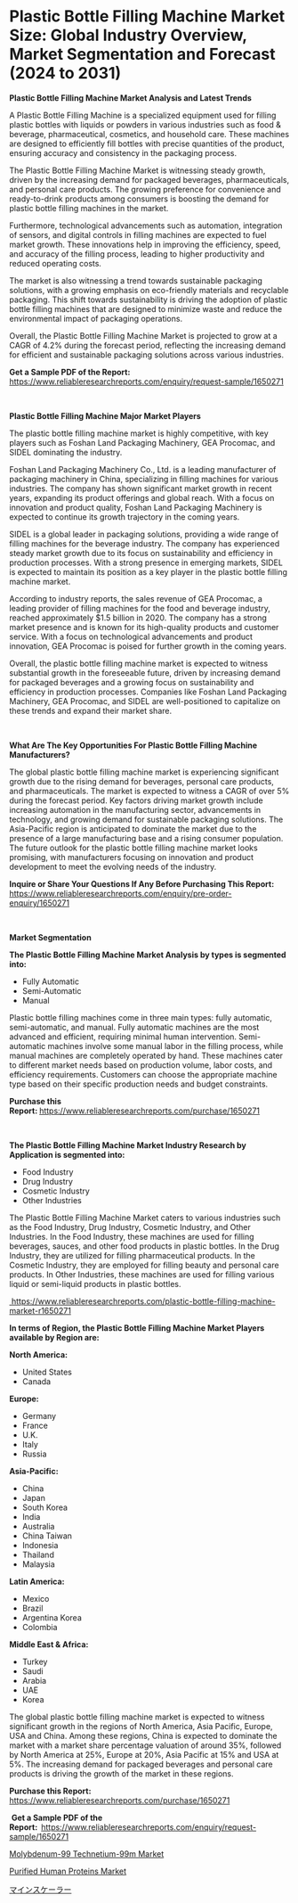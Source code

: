 <p><h1>Plastic Bottle Filling Machine Market Size: Global Industry Overview, Market Segmentation and Forecast (2024 to 2031)</h1></p><p><strong>Plastic Bottle Filling Machine Market Analysis and Latest Trends</strong></p>
<p><p>A Plastic Bottle Filling Machine is a specialized equipment used for filling plastic bottles with liquids or powders in various industries such as food & beverage, pharmaceutical, cosmetics, and household care. These machines are designed to efficiently fill bottles with precise quantities of the product, ensuring accuracy and consistency in the packaging process.</p><p>The Plastic Bottle Filling Machine Market is witnessing steady growth, driven by the increasing demand for packaged beverages, pharmaceuticals, and personal care products. The growing preference for convenience and ready-to-drink products among consumers is boosting the demand for plastic bottle filling machines in the market.</p><p>Furthermore, technological advancements such as automation, integration of sensors, and digital controls in filling machines are expected to fuel market growth. These innovations help in improving the efficiency, speed, and accuracy of the filling process, leading to higher productivity and reduced operating costs.</p><p>The market is also witnessing a trend towards sustainable packaging solutions, with a growing emphasis on eco-friendly materials and recyclable packaging. This shift towards sustainability is driving the adoption of plastic bottle filling machines that are designed to minimize waste and reduce the environmental impact of packaging operations.</p><p>Overall, the Plastic Bottle Filling Machine Market is projected to grow at a CAGR of 4.2% during the forecast period, reflecting the increasing demand for efficient and sustainable packaging solutions across various industries.</p></p>
<p><strong>Get a Sample PDF of the Report:&nbsp;</strong> <a href="https://www.reliableresearchreports.com/enquiry/request-sample/1650271">https://www.reliableresearchreports.com/enquiry/request-sample/1650271</a></p>
<p>&nbsp;</p>
<p><strong>Plastic Bottle Filling Machine Major Market Players</strong></p>
<p><p>The plastic bottle filling machine market is highly competitive, with key players such as Foshan Land Packaging Machinery, GEA Procomac, and SIDEL dominating the industry.</p><p>Foshan Land Packaging Machinery Co., Ltd. is a leading manufacturer of packaging machinery in China, specializing in filling machines for various industries. The company has shown significant market growth in recent years, expanding its product offerings and global reach. With a focus on innovation and product quality, Foshan Land Packaging Machinery is expected to continue its growth trajectory in the coming years.</p><p>SIDEL is a global leader in packaging solutions, providing a wide range of filling machines for the beverage industry. The company has experienced steady market growth due to its focus on sustainability and efficiency in production processes. With a strong presence in emerging markets, SIDEL is expected to maintain its position as a key player in the plastic bottle filling machine market.</p><p>According to industry reports, the sales revenue of GEA Procomac, a leading provider of filling machines for the food and beverage industry, reached approximately $1.5 billion in 2020. The company has a strong market presence and is known for its high-quality products and customer service. With a focus on technological advancements and product innovation, GEA Procomac is poised for further growth in the coming years.</p><p>Overall, the plastic bottle filling machine market is expected to witness substantial growth in the foreseeable future, driven by increasing demand for packaged beverages and a growing focus on sustainability and efficiency in production processes. Companies like Foshan Land Packaging Machinery, GEA Procomac, and SIDEL are well-positioned to capitalize on these trends and expand their market share.</p></p>
<p>&nbsp;</p>
<p><strong>What Are The Key Opportunities For Plastic Bottle Filling Machine Manufacturers?</strong></p>
<p><p>The global plastic bottle filling machine market is experiencing significant growth due to the rising demand for beverages, personal care products, and pharmaceuticals. The market is expected to witness a CAGR of over 5% during the forecast period. Key factors driving market growth include increasing automation in the manufacturing sector, advancements in technology, and growing demand for sustainable packaging solutions. The Asia-Pacific region is anticipated to dominate the market due to the presence of a large manufacturing base and a rising consumer population. The future outlook for the plastic bottle filling machine market looks promising, with manufacturers focusing on innovation and product development to meet the evolving needs of the industry.</p></p>
<p><strong>Inquire or Share Your Questions If Any Before Purchasing This Report:</strong> <a href="https://www.reliableresearchreports.com/enquiry/pre-order-enquiry/1650271">https://www.reliableresearchreports.com/enquiry/pre-order-enquiry/1650271</a></p>
<p>&nbsp;</p>
<p><strong>Market Segmentation</strong></p>
<p><strong>The Plastic Bottle Filling Machine Market Analysis by types is segmented into:</strong></p>
<p><ul><li>Fully Automatic</li><li>Semi-Automatic</li><li>Manual</li></ul></p>
<p><p>Plastic bottle filling machines come in three main types: fully automatic, semi-automatic, and manual. Fully automatic machines are the most advanced and efficient, requiring minimal human intervention. Semi-automatic machines involve some manual labor in the filling process, while manual machines are completely operated by hand. These machines cater to different market needs based on production volume, labor costs, and efficiency requirements. Customers can choose the appropriate machine type based on their specific production needs and budget constraints.</p></p>
<p><strong>Purchase this Report:&nbsp;</strong><a href="https://www.reliableresearchreports.com/purchase/1650271">https://www.reliableresearchreports.com/purchase/1650271</a></p>
<p>&nbsp;</p>
<p><strong>The Plastic Bottle Filling Machine Market Industry Research by Application is segmented into:</strong></p>
<p><ul><li>Food Industry</li><li>Drug Industry</li><li>Cosmetic Industry</li><li>Other Industries</li></ul></p>
<p><p>The Plastic Bottle Filling Machine Market caters to various industries such as the Food Industry, Drug Industry, Cosmetic Industry, and Other Industries. In the Food Industry, these machines are used for filling beverages, sauces, and other food products in plastic bottles. In the Drug Industry, they are utilized for filling pharmaceutical products. In the Cosmetic Industry, they are employed for filling beauty and personal care products. In Other Industries, these machines are used for filling various liquid or semi-liquid products in plastic bottles.</p></p>
<p><a href="https://www.reliableresearchreports.com/plastic-bottle-filling-machine-market-r1650271">&nbsp;https://www.reliableresearchreports.com/plastic-bottle-filling-machine-market-r1650271</a></p>
<p><strong>In terms of Region, the Plastic Bottle Filling Machine Market Players available by Region are:</strong></p>
<p>
    <p> <strong> North America: </strong>
        <ul>
            <li>United States</li>
            <li>Canada</li>
        </ul>
        </p> 
    <p> <strong> Europe: </strong>
        <ul>
            <li>Germany</li>
            <li>France</li>
            <li>U.K.</li>
            <li>Italy</li>
            <li>Russia</li>
        </ul>
        </p> 
    <p> <strong> Asia-Pacific: </strong>
        <ul>
            <li>China</li>
            <li>Japan</li>
            <li>South Korea</li>
            <li>India</li>
            <li>Australia</li>
            <li>China Taiwan</li>
            <li>Indonesia</li>
            <li>Thailand</li>
            <li>Malaysia</li>
        </ul>
        </p> 
    <p> <strong> Latin America: </strong>
        <ul>
            <li>Mexico</li>
            <li>Brazil</li>
            <li>Argentina Korea</li>
            <li>Colombia</li>
        </ul>
        </p> 
    <p> <strong> Middle East & Africa: </strong>
        <ul>
            <li>Turkey</li>
            <li>Saudi</li>
            <li>Arabia</li>
            <li>UAE</li>
            <li>Korea</li>
        </ul>
    </p>
    </p>
<p><p>The global plastic bottle filling machine market is expected to witness significant growth in the regions of North America, Asia Pacific, Europe, USA and China. Among these regions, China is expected to dominate the market with a market share percentage valuation of around 35%, followed by North America at 25%, Europe at 20%, Asia Pacific at 15% and USA at 5%. The increasing demand for packaged beverages and personal care products is driving the growth of the market in these regions.</p></p>
<p><strong>Purchase this Report: </strong><a href="https://www.reliableresearchreports.com/purchase/1650271">https://www.reliableresearchreports.com/purchase/1650271</a></p>
<p>&nbsp;<strong>Get a Sample PDF of the Report:&nbsp;&nbsp;</strong><a href="https://www.reliableresearchreports.com/enquiry/request-sample/1650271">https://www.reliableresearchreports.com/enquiry/request-sample/1650271</a></p>
<p><strong></strong></p>
<p><p><a href="https://www.linkedin.com/pulse/molybdenum-99-technetium-99m-market-trends-analysis-forecasted-gbnme?trackingId=WsxGlKUMYSlwupifmECm2Q%3D%3D">Molybdenum-99 Technetium-99m Market</a></p><p><a href="https://www.linkedin.com/pulse/purified-human-proteins-market-key-successful-business-xzoje?trackingId=SdUXjYkdJ19J9GYkF0MGoA%3D%3D">Purified Human Proteins Market</a></p><p><a href="https://github.com/lily-u-genius/Market-Research-Report-List-1/blob/main/417426727874.md">マインスケーラー</a></p></p>